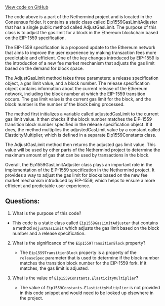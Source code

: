 [View code on GitHub](https://github.com/NethermindEth/nethermind/src/Nethermind/Nethermind.Consensus/Eip1559GasLimitAdjuster.cs)

The code above is a part of the Nethermind project and is located in the Consensus folder. It contains a static class called Eip1559GasLimitAdjuster that has a single public method called AdjustGasLimit. The purpose of this class is to adjust the gas limit for a block in the Ethereum blockchain based on the EIP-1559 specification.

The EIP-1559 specification is a proposed update to the Ethereum network that aims to improve the user experience by making transaction fees more predictable and efficient. One of the key changes introduced by EIP-1559 is the introduction of a new fee market mechanism that adjusts the gas limit based on the demand for block space.

The AdjustGasLimit method takes three parameters: a release specification object, a gas limit value, and a block number. The release specification object contains information about the current release of the Ethereum network, including the block number at which the EIP-1559 transition occurs. The gas limit value is the current gas limit for the block, and the block number is the number of the block being processed.

The method first initializes a variable called adjustedGasLimit to the current gas limit value. It then checks if the block number matches the EIP-1559 transition block number specified in the release specification object. If it does, the method multiplies the adjustedGasLimit value by a constant called ElasticityMultiplier, which is defined in a separate Eip1559Constants class.

The AdjustGasLimit method then returns the adjusted gas limit value. This value will be used by other parts of the Nethermind project to determine the maximum amount of gas that can be used by transactions in the block.

Overall, the Eip1559GasLimitAdjuster class plays an important role in the implementation of the EIP-1559 specification in the Nethermind project. It provides a way to adjust the gas limit for blocks based on the new fee market mechanism introduced by EIP-1559, which helps to ensure a more efficient and predictable user experience.
## Questions: 
 1. What is the purpose of this code?
   - This code is a static class called `Eip1559GasLimitAdjuster` that contains a method `AdjustGasLimit` which adjusts the gas limit based on the block number and a release specification.

2. What is the significance of the `Eip1559TransitionBlock` property?
   - The `Eip1559TransitionBlock` property is a property of the `releaseSpec` parameter that is used to determine if the block number matches the transition block number for the EIP-1559 fork. If it matches, the gas limit is adjusted.

3. What is the value of `Eip1559Constants.ElasticityMultiplier`?
   - The value of `Eip1559Constants.ElasticityMultiplier` is not provided in this code snippet and would need to be looked up elsewhere in the project.